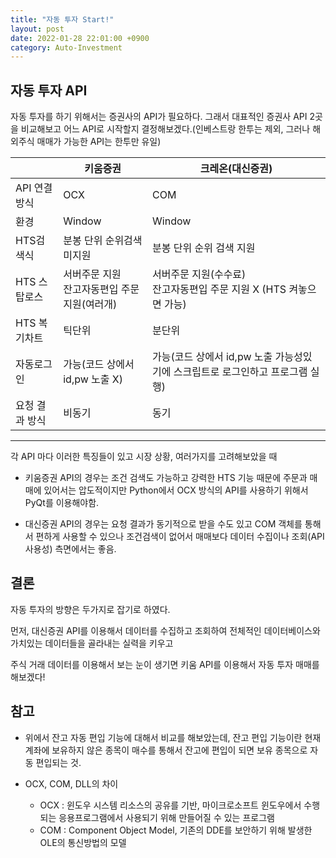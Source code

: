 ```yaml
---
title: "자동 투자 Start!"
layout: post
date: 2022-01-28 22:01:00 +0900
category: Auto-Investment
---
```


## 자동 투자 API

자동 투자를 하기 위해서는 증권사의 API가 필요하다.
그래서 대표적인 증권사 API 2곳을 비교해보고 어느 API로 시작할지 결정해보겠다.(인베스트랑 한투는 제외, 그러나 해외주식 매매가 가능한 API는 한투만 유일)

|                | 키움증권                                          | 크레온(대신증권)                                                              |
| -------------- | ------------------------------------------------- | ----------------------------------------------------------------------------- |
| API 연결 방식  | OCX                                               | COM                                                                           |
| 환경           | Window                                            | Window                                                                        |
| HTS검색식      | 분봉 단위 순위검색 미지원                         | 분봉 단위 순위 검색 지원                                                      |
| HTS 스탑로스   | 서버주문 지원 <br> 잔고자동편입 주문 지원(여러개) | 서버주문 지원(수수료)<br> 잔고자동편입 주문 지원 X (HTS 켜놓으면 가능)        |
| HTS 복기차트   | 틱단위                                            | 분단위                                                                        |
| 자동로그인     | 가능(코드 상에서 id,pw 노출 X)                    | 가능(코드 상에서 id,pw 노출 가능성있기에 스크립트로 로그인하고 프로그램 실행) |
| 요청 결과 방식 | 비동기                                            | 동기                                                                          |

---

각 API 마다 이러한 특징들이 있고
시장 상황, 여러가지를 고려해보았을 때

- 키움증권 API의 경우는 조건 검색도 가능하고 강력한 HTS 기능 때문에 주문과 매매에 있어서는 압도적이지만 Python에서 OCX 방식의 API를 사용하기 위해서 PyQt를 이용해야함.

- 대신증권 API의 경우는 요청 결과가 동기적으로 받을 수도 있고 COM 객체를 통해서 편하게 사용할 수 있으나 조건검색이 없어서 매매보다 데이터 수집이나 조회(API 사용성) 측면에서는 좋음.

## 결론

자동 투자의 방향은 두가지로 잡기로 하였다.

먼저, 대신증권 API를 이용해서 데이터를 수집하고 조회하여 전체적인 데이터베이스와 가치있는 데이터들을 골라내는 실력을 키우고

주식 거래 데이터를 이용해서 보는 눈이 생기면 키움 API를 이용해서 자동 투자 매매를 해보겠다!

## 참고

- 위에서 잔고 자동 편입 기능에 대해서 비교를 해보았는데, 잔고 편입 기능이란 현재 계좌에 보유하지 않은 종목이 매수를 통해서 잔고에 편입이 되면 보유 종목으로 자동 편입되는 것.

- OCX, COM, DLL의 차이
  - OCX : 윈도우 시스템 리소스의 공유를 기반, 마이크로소프트 윈도우에서 수행되는 응용프로그램에서 사용되기 위해 만들어질 수 있는 프로그램
  - COM : Component Object Model, 기존의 DDE를 보안하기 위해 발생한 OLE의 통신방법의 모델
